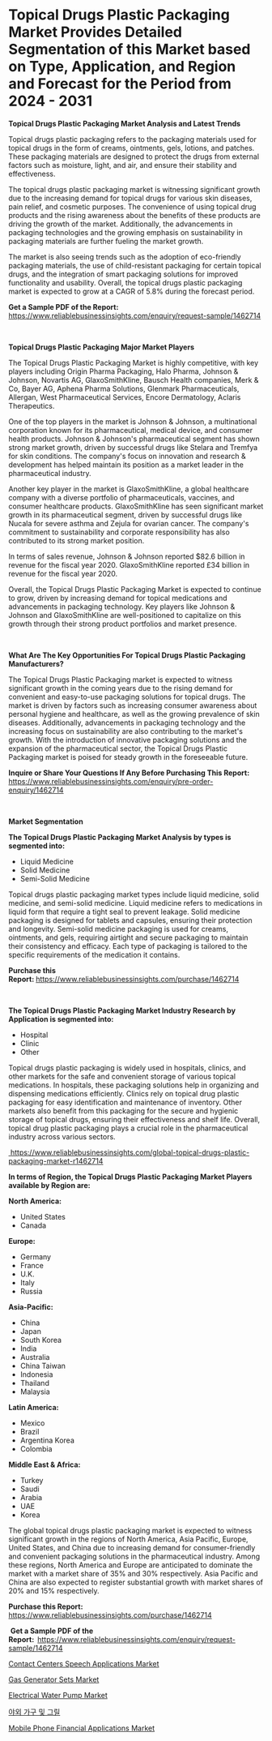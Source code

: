 <p><h1>Topical Drugs Plastic Packaging Market Provides Detailed Segmentation of this Market based on Type, Application, and Region and Forecast for the Period from 2024 - 2031</h1></p><p><strong>Topical Drugs Plastic Packaging Market Analysis and Latest Trends</strong></p>
<p><p>Topical drugs plastic packaging refers to the packaging materials used for topical drugs in the form of creams, ointments, gels, lotions, and patches. These packaging materials are designed to protect the drugs from external factors such as moisture, light, and air, and ensure their stability and effectiveness.</p><p>The topical drugs plastic packaging market is witnessing significant growth due to the increasing demand for topical drugs for various skin diseases, pain relief, and cosmetic purposes. The convenience of using topical drug products and the rising awareness about the benefits of these products are driving the growth of the market. Additionally, the advancements in packaging technologies and the growing emphasis on sustainability in packaging materials are further fueling the market growth.</p><p>The market is also seeing trends such as the adoption of eco-friendly packaging materials, the use of child-resistant packaging for certain topical drugs, and the integration of smart packaging solutions for improved functionality and usability. Overall, the topical drugs plastic packaging market is expected to grow at a CAGR of 5.8% during the forecast period.</p></p>
<p><strong>Get a Sample PDF of the Report:&nbsp;</strong> <a href="https://www.reliablebusinessinsights.com/enquiry/request-sample/1462714">https://www.reliablebusinessinsights.com/enquiry/request-sample/1462714</a></p>
<p>&nbsp;</p>
<p><strong>Topical Drugs Plastic Packaging Major Market Players</strong></p>
<p><p>The Topical Drugs Plastic Packaging Market is highly competitive, with key players including Origin Pharma Packaging, Halo Pharma, Johnson & Johnson, Novartis AG, GlaxoSmithKline, Bausch Health companies, Merk & Co, Bayer AG, Aphena Pharma Solutions, Glenmark Pharmaceuticals, Allergan, West Pharmaceutical Services, Encore Dermatology, Aclaris Therapeutics.</p><p>One of the top players in the market is Johnson & Johnson, a multinational corporation known for its pharmaceutical, medical device, and consumer health products. Johnson & Johnson's pharmaceutical segment has shown strong market growth, driven by successful drugs like Stelara and Tremfya for skin conditions. The company's focus on innovation and research & development has helped maintain its position as a market leader in the pharmaceutical industry.</p><p>Another key player in the market is GlaxoSmithKline, a global healthcare company with a diverse portfolio of pharmaceuticals, vaccines, and consumer healthcare products. GlaxoSmithKline has seen significant market growth in its pharmaceutical segment, driven by successful drugs like Nucala for severe asthma and Zejula for ovarian cancer. The company's commitment to sustainability and corporate responsibility has also contributed to its strong market position.</p><p>In terms of sales revenue, Johnson & Johnson reported $82.6 billion in revenue for the fiscal year 2020. GlaxoSmithKline reported £34 billion in revenue for the fiscal year 2020.</p><p>Overall, the Topical Drugs Plastic Packaging Market is expected to continue to grow, driven by increasing demand for topical medications and advancements in packaging technology. Key players like Johnson & Johnson and GlaxoSmithKline are well-positioned to capitalize on this growth through their strong product portfolios and market presence.</p></p>
<p>&nbsp;</p>
<p><strong>What Are The Key Opportunities For Topical Drugs Plastic Packaging Manufacturers?</strong></p>
<p><p>The Topical Drugs Plastic Packaging market is expected to witness significant growth in the coming years due to the rising demand for convenient and easy-to-use packaging solutions for topical drugs. The market is driven by factors such as increasing consumer awareness about personal hygiene and healthcare, as well as the growing prevalence of skin diseases. Additionally, advancements in packaging technology and the increasing focus on sustainability are also contributing to the market's growth. With the introduction of innovative packaging solutions and the expansion of the pharmaceutical sector, the Topical Drugs Plastic Packaging market is poised for steady growth in the foreseeable future.</p></p>
<p><strong>Inquire or Share Your Questions If Any Before Purchasing This Report:</strong> <a href="https://www.reliablebusinessinsights.com/enquiry/pre-order-enquiry/1462714">https://www.reliablebusinessinsights.com/enquiry/pre-order-enquiry/1462714</a></p>
<p>&nbsp;</p>
<p><strong>Market Segmentation</strong></p>
<p><strong>The Topical Drugs Plastic Packaging Market Analysis by types is segmented into:</strong></p>
<p><ul><li>Liquid Medicine</li><li>Solid Medicine</li><li>Semi-Solid Medicine</li></ul></p>
<p><p>Topical drugs plastic packaging market types include liquid medicine, solid medicine, and semi-solid medicine. Liquid medicine refers to medications in liquid form that require a tight seal to prevent leakage. Solid medicine packaging is designed for tablets and capsules, ensuring their protection and longevity. Semi-solid medicine packaging is used for creams, ointments, and gels, requiring airtight and secure packaging to maintain their consistency and efficacy. Each type of packaging is tailored to the specific requirements of the medication it contains.</p></p>
<p><strong>Purchase this Report:&nbsp;</strong><a href="https://www.reliablebusinessinsights.com/purchase/1462714">https://www.reliablebusinessinsights.com/purchase/1462714</a></p>
<p>&nbsp;</p>
<p><strong>The Topical Drugs Plastic Packaging Market Industry Research by Application is segmented into:</strong></p>
<p><ul><li>Hospital</li><li>Clinic</li><li>Other</li></ul></p>
<p><p>Topical drugs plastic packaging is widely used in hospitals, clinics, and other markets for the safe and convenient storage of various topical medications. In hospitals, these packaging solutions help in organizing and dispensing medications efficiently. Clinics rely on topical drug plastic packaging for easy identification and maintenance of inventory. Other markets also benefit from this packaging for the secure and hygienic storage of topical drugs, ensuring their effectiveness and shelf life. Overall, topical drug plastic packaging plays a crucial role in the pharmaceutical industry across various sectors.</p></p>
<p><a href="https://www.reliablebusinessinsights.com/global-topical-drugs-plastic-packaging-market-r1462714">&nbsp;https://www.reliablebusinessinsights.com/global-topical-drugs-plastic-packaging-market-r1462714</a></p>
<p><strong>In terms of Region, the Topical Drugs Plastic Packaging Market Players available by Region are:</strong></p>
<p>
    <p> <strong> North America: </strong>
        <ul>
            <li>United States</li>
            <li>Canada</li>
        </ul>
        </p> 
    <p> <strong> Europe: </strong>
        <ul>
            <li>Germany</li>
            <li>France</li>
            <li>U.K.</li>
            <li>Italy</li>
            <li>Russia</li>
        </ul>
        </p> 
    <p> <strong> Asia-Pacific: </strong>
        <ul>
            <li>China</li>
            <li>Japan</li>
            <li>South Korea</li>
            <li>India</li>
            <li>Australia</li>
            <li>China Taiwan</li>
            <li>Indonesia</li>
            <li>Thailand</li>
            <li>Malaysia</li>
        </ul>
        </p> 
    <p> <strong> Latin America: </strong>
        <ul>
            <li>Mexico</li>
            <li>Brazil</li>
            <li>Argentina Korea</li>
            <li>Colombia</li>
        </ul>
        </p> 
    <p> <strong> Middle East & Africa: </strong>
        <ul>
            <li>Turkey</li>
            <li>Saudi</li>
            <li>Arabia</li>
            <li>UAE</li>
            <li>Korea</li>
        </ul>
    </p>
    </p>
<p><p>The global topical drugs plastic packaging market is expected to witness significant growth in the regions of North America, Asia Pacific, Europe, United States, and China due to increasing demand for consumer-friendly and convenient packaging solutions in the pharmaceutical industry. Among these regions, North America and Europe are anticipated to dominate the market with a market share of 35% and 30% respectively. Asia Pacific and China are also expected to register substantial growth with market shares of 20% and 15% respectively.</p></p>
<p><strong>Purchase this Report: </strong><a href="https://www.reliablebusinessinsights.com/purchase/1462714">https://www.reliablebusinessinsights.com/purchase/1462714</a></p>
<p>&nbsp;<strong>Get a Sample PDF of the Report:&nbsp;&nbsp;</strong><a href="https://www.reliablebusinessinsights.com/enquiry/request-sample/1462714">https://www.reliablebusinessinsights.com/enquiry/request-sample/1462714</a></p>
<p><strong></strong></p>
<p><p><a href="https://github.com/elizabethdagraca/Market-Research-Report-List-4/blob/main/contact-centers-speech-applications-market.md">Contact Centers Speech Applications Market</a></p><p><a href="https://medium.com/@othaleffler24/gas-generator-sets-market-size-is-growing-at-cagr-of-12-1-42ca12e5287f">Gas Generator Sets Market</a></p><p><a href="https://medium.com/@amyjacobi/electrical-water-pump-market-global-market-insights-and-sales-trends-2024-to-2031-72e84dee9a88">Electrical Water Pump Market</a></p><p><a href="https://github.com/muchswr/Market-Research-Report-List-2/blob/main/305981283624.md">야외 가구 및 그릴</a></p><p><a href="https://github.com/mbisetmhermsr/Market-Research-Report-List-3/blob/main/mobile-phone-financial-applications-market.md">Mobile Phone Financial Applications Market</a></p></p>